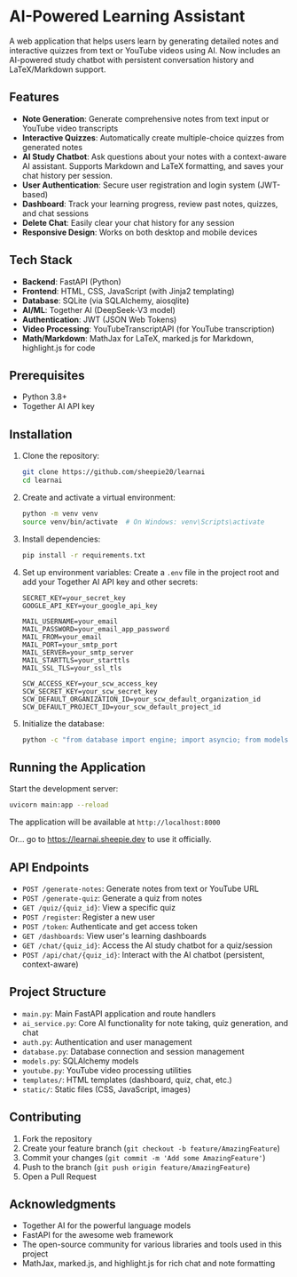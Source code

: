 # AI-Powered Learning Assistant

A web application that helps users learn by generating detailed notes and interactive quizzes from text or YouTube videos using AI. Now includes an AI-powered study chatbot with persistent conversation history and LaTeX/Markdown support.

## Features

- **Note Generation**: Generate comprehensive notes from text input or YouTube video transcripts
- **Interactive Quizzes**: Automatically create multiple-choice quizzes from generated notes
- **AI Study Chatbot**: Ask questions about your notes with a context-aware AI assistant. Supports Markdown and LaTeX formatting, and saves your chat history per session.
- **User Authentication**: Secure user registration and login system (JWT-based)
- **Dashboard**: Track your learning progress, review past notes, quizzes, and chat sessions
- **Delete Chat**: Easily clear your chat history for any session
- **Responsive Design**: Works on both desktop and mobile devices

## Tech Stack

- **Backend**: FastAPI (Python)
- **Frontend**: HTML, CSS, JavaScript (with Jinja2 templating)
- **Database**: SQLite (via SQLAlchemy, aiosqlite)
- **AI/ML**: Together AI (DeepSeek-V3 model)
- **Authentication**: JWT (JSON Web Tokens)
- **Video Processing**: YouTubeTranscriptAPI (for YouTube transcription)
- **Math/Markdown**: MathJax for LaTeX, marked.js for Markdown, highlight.js for code

## Prerequisites

- Python 3.8+
- Together AI API key

## Installation

1. Clone the repository:
   ```bash
   git clone https://github.com/sheepie20/learnai
   cd learnai
   ```

2. Create and activate a virtual environment:
   ```bash
   python -m venv venv
   source venv/bin/activate  # On Windows: venv\Scripts\activate
   ```

3. Install dependencies:
   ```bash
   pip install -r requirements.txt
   ```

4. Set up environment variables:
   Create a `.env` file in the project root and add your Together AI API key and other secrets:
   ```
   SECRET_KEY=your_secret_key
   GOOGLE_API_KEY=your_google_api_key

   MAIL_USERNAME=your_email
   MAIL_PASSWORD=your_email_app_password
   MAIL_FROM=your_email
   MAIL_PORT=your_smtp_port
   MAIL_SERVER=your_smtp_server
   MAIL_STARTTLS=your_starttls
   MAIL_SSL_TLS=your_ssl_tls

   SCW_ACCESS_KEY=your_scw_access_key
   SCW_SECRET_KEY=your_scw_secret_key
   SCW_DEFAULT_ORGANIZATION_ID=your_scw_default_organization_id
   SCW_DEFAULT_PROJECT_ID=your_scw_default_project_id

   ```

5. Initialize the database:
   ```bash
   python -c "from database import engine; import asyncio; from models import init_db; asyncio.run(init_db(engine))"
   ```

## Running the Application

Start the development server:
```bash
uvicorn main:app --reload
```

The application will be available at `http://localhost:8000`

Or... go to https://learnai.sheepie.dev to use it officially.

## API Endpoints

- `POST /generate-notes`: Generate notes from text or YouTube URL
- `POST /generate-quiz`: Generate a quiz from notes
- `GET /quiz/{quiz_id}`: View a specific quiz
- `POST /register`: Register a new user
- `POST /token`: Authenticate and get access token
- `GET /dashboards`: View user's learning dashboards
- `GET /chat/{quiz_id}`: Access the AI study chatbot for a quiz/session
- `POST /api/chat/{quiz_id}`: Interact with the AI chatbot (persistent, context-aware)

## Project Structure

- `main.py`: Main FastAPI application and route handlers
- `ai_service.py`: Core AI functionality for note taking, quiz generation, and chat
- `auth.py`: Authentication and user management
- `database.py`: Database connection and session management
- `models.py`: SQLAlchemy models
- `youtube.py`: YouTube video processing utilities
- `templates/`: HTML templates (dashboard, quiz, chat, etc.)
- `static/`: Static files (CSS, JavaScript, images)

## Contributing

1. Fork the repository
2. Create your feature branch (`git checkout -b feature/AmazingFeature`)
3. Commit your changes (`git commit -m 'Add some AmazingFeature'`)
4. Push to the branch (`git push origin feature/AmazingFeature`)
5. Open a Pull Request

## Acknowledgments

- Together AI for the powerful language models
- FastAPI for the awesome web framework
- The open-source community for various libraries and tools used in this project
- MathJax, marked.js, and highlight.js for rich chat and note formatting
